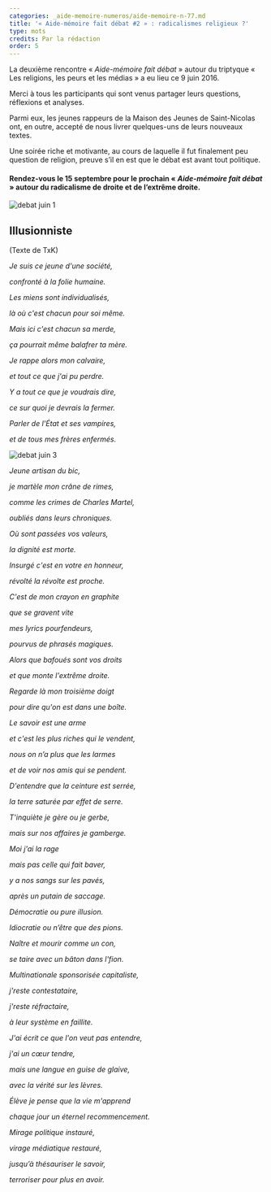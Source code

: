 ```yaml
---
categories: _aide-memoire-numeros/aide-memoire-n-77.md
title: '« Aide-mémoire fait débat #2 » : radicalismes religieux ?'
type: mots
credits: Par la rédaction
order: 5
---
```

La deuxième rencontre « _Aide-mémoire fait débat_ » autour du triptyque « Les religions, les peurs et les médias » a eu lieu ce 9 juin 2016.

Merci à tous les participants qui sont venus partager leurs questions, réflexions et analyses.

Parmi eux, les jeunes rappeurs de la Maison des Jeunes de Saint-Nicolas ont, en outre, accepté de nous livrer quelques-uns de leurs nouveaux textes.

Une soirée riche et motivante, au cours de laquelle il fut finalement peu question de religion, preuve s’il en est que le débat est avant tout politique.

#### Rendez-vous le 15 septembre pour le prochain « _Aide-mémoire fait débat_ » autour du radicalisme de droite et de l’extrême droite.

![debat juin 1](/assets/uploads/am-77-debat-juin-1.jpg)

## Illusionniste

(Texte de TxK)

_Je suis ce jeune d'une société,_

_confronté à la folie humaine._

_Les miens sont individualisés,_

_là où c'est chacun pour soi même._

_Mais ici c'est chacun sa merde,_

_ça pourrait même balafrer ta mère._

_Je rappe alors mon calvaire,_

_et tout ce que j'ai pu perdre._

_Y a tout ce que je voudrais dire,_

_ce sur quoi je devrais la fermer._

_Parler de l'État et ses vampires,_

_et de tous mes frères enfermés._

![debat juin 3](/assets/uploads/am-77-debat-juin-3.jpg)

_Jeune artisan du bic,_

_je martèle mon crâne de rimes,_

_comme les crimes de Charles Martel,_

_oubliés dans leurs chroniques._

_Où sont passées vos valeurs,_

_la dignité est morte._

_Insurgé c'est en votre en honneur,_

_révolté la révolte est proche._

_C'est de mon crayon en graphite_

_que se gravent vite_

_mes lyrics pourfendeurs,_

_pourvus de phrasés magiques._

_Alors que bafoués sont vos droits_

_et que monte l'extrême droite._

_Regarde là mon troisième doigt_

_pour dire qu'on est dans une boîte._

_Le savoir est une arme_

_et c'est les plus riches qui le vendent,_

_nous on n’a plus que les larmes_

_et de voir nos amis qui se pendent._

_D'entendre que la ceinture est serrée,_

_la terre saturée par effet de serre._

_T'inquiète je gère ou je gerbe,_

_mais sur nos affaires je gamberge._

_Moi j'ai la rage_

_mais pas celle qui fait baver,_

_y a nos sangs sur les pavés,_

_après un putain de saccage._

_Démocratie ou pure illusion._

_Idiocratie ou n’être que des pions._

_Naître et mourir comme un con,_

_se taire avec un bâton dans l'fion._

_Multinationale sponsorisée capitaliste,_

_j'reste contestataire,_

_j'reste réfractaire,_

_à leur système en faillite._

_J'ai écrit ce que l'on veut pas entendre,_

_j'ai un cœur tendre,_

_mais une langue en guise de glaive,_

_avec la vérité sur les lèvres._

_Élève je pense que la vie m'apprend_

_chaque jour un éternel recommencement._

_Mirage politique instauré,_

_virage médiatique restauré,_

_jusqu’à thésauriser le savoir,_

_terroriser pour plus en avoir._

